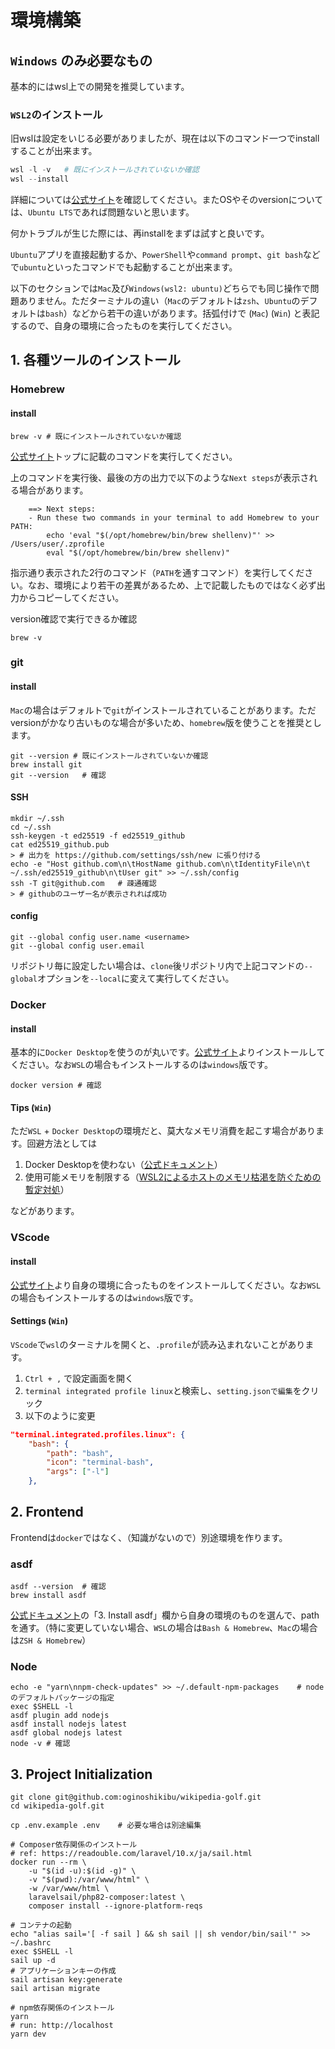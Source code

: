 # 環境構築

## `Windows` のみ必要なもの

基本的にはwsl上での開発を推奨しています。

### `WSL2`のインストール
旧wslは設定をいじる必要がありましたが、現在は以下のコマンド一つでinstallすることが出来ます。

```powershell
wsl -l -v   # 既にインストールされていないか確認
wsl --install
```

詳細については[公式サイト](https://learn.microsoft.com/ja-jp/windows/wsl/install)を確認してください。またOSやそのversionについては、`Ubuntu LTS`であれば問題ないと思います。

何かトラブルが生じた際には、再installをまずは試すと良いです。

`Ubuntu`アプリを直接起動するか、`PowerShell`や`command prompt`、`git bash`などで`ubuntu`といったコマンドでも起動することが出来ます。

以下のセクションでは`Mac`及び`Windows(wsl2: ubuntu)`どちらでも同じ操作で問題ありません。ただターミナルの違い（`Mac`のデフォルトは`zsh`、`Ubuntu`のデフォルトは`bash`）などから若干の違いがあります。括弧付けで (`Mac`)  (`Win`) と表記するので、自身の環境に合ったものを実行してください。

## 1. 各種ツールのインストール

### Homebrew

#### install

```shell
brew -v # 既にインストールされていないか確認
```

[公式サイト](https://brew.sh/)トップに記載のコマンドを実行してください。

上のコマンドを実行後、最後の方の出力で以下のような`Next steps`が表示される場合があります。

```shell
    ==> Next steps:
    - Run these two commands in your terminal to add Homebrew to your PATH:
        echo 'eval "$(/opt/homebrew/bin/brew shellenv)"' >> /Users/user/.zprofile
        eval "$(/opt/homebrew/bin/brew shellenv)"
```

指示通り表示された2行のコマンド（`PATH`を通すコマンド）を実行してください。なお、環境により若干の差異があるため、上で記載したものではなく必ず出力からコピーしてください。

version確認で実行できるか確認
```shell
brew -v
```

### git

#### install

`Mac`の場合はデフォルトで`git`がインストールされていることがあります。ただversionがかなり古いものな場合が多いため、`homebrew`版を使うことを推奨とします。

```shell
git --version # 既にインストールされていないか確認
brew install git
git --version   # 確認
```

#### SSH

```shell
mkdir ~/.ssh
cd ~/.ssh
ssh-keygen -t ed25519 -f ed25519_github
cat ed25519_github.pub
> # 出力を https://github.com/settings/ssh/new に張り付ける
echo -e "Host github.com\n\tHostName github.com\n\tIdentityFile\n\t ~/.ssh/ed25519_github\n\tUser git" >> ~/.ssh/config
ssh -T git@github.com   # 疎通確認
> # githubのユーザー名が表示されれば成功
```

#### config

```shell
git --global config user.name <username>
git --global config user.email
```

リポジトリ毎に設定したい場合は、`clone`後リポジトリ内で上記コマンドの`--global`オプションを`--local`に変えて実行してください。

### Docker

#### install

基本的に`Docker Desktop`を使うのが丸いです。[公式サイト](https://www.docker.com/products/docker-desktop/)よりインストールしてください。なお`WSL`の場合もインストールするのは`windows`版です。

```shell
docker version # 確認
```


#### Tips (`Win`)

ただ`WSL` + `Docker Desktop`の環境だと、莫大なメモリ消費を起こす場合があります。回避方法としては
1. Docker Desktopを使わない（[公式ドキュメント](https://docs.docker.com/engine/install/ubuntu/)）
2. 使用可能メモリを制限する（[WSL2によるホストのメモリ枯渇を防ぐための暫定対処](https://qiita.com/yoichiwo7/items/e3e13b6fe2f32c4c6120)）

などがあります。


### VScode

#### install

[公式サイト](https://code.visualstudio.com/download)より自身の環境に合ったものをインストールしてください。なお`WSL`の場合もインストールするのは`windows`版です。

#### Settings (`Win`)

`VScode`で`wsl`のターミナルを開くと、`.profile`が読み込まれないことがあります。

1. `Ctrl + ,` で設定画面を開く
2. `terminal integrated profile linux`と検索し、`setting.jsonで編集`をクリック
3. 以下のように変更
```settings.json
"terminal.integrated.profiles.linux": {
    "bash": {
        "path": "bash",
        "icon": "terminal-bash",
        "args": ["-l"]
    },
```


## 2. Frontend

Frontendは`docker`ではなく、（知識がないので）別途環境を作ります。

### asdf


```shell
asdf --version  # 確認
brew install asdf
```

[公式ドキュメント](https://asdf-vm.com/guide/getting-started.html#_3-install-asdf)の「3. Install asdf」欄から自身の環境のものを選んで、pathを通す。（特に変更していない場合、`WSL`の場合は`Bash & Homebrew`、`Mac`の場合は`ZSH & Homebrew`）


### Node

```shell
echo -e "yarn\nnpm-check-updates" >> ~/.default-npm-packages    # nodeのデフォルトパッケージの指定
exec $SHELL -l
asdf plugin add nodejs
asdf install nodejs latest
asdf global nodejs latest
node -v # 確認
```



## 3. Project Initialization


```shell
git clone git@github.com:oginoshikibu/wikipedia-golf.git
cd wikipedia-golf.git

cp .env.example .env    # 必要な場合は別途編集

# Composer依存関係のインストール
# ref: https://readouble.com/laravel/10.x/ja/sail.html
docker run --rm \
    -u "$(id -u):$(id -g)" \
    -v "$(pwd):/var/www/html" \
    -w /var/www/html \
    laravelsail/php82-composer:latest \
    composer install --ignore-platform-reqs

# コンテナの起動
echo "alias sail='[ -f sail ] && sh sail || sh vendor/bin/sail'" >> ~/.bashrc
exec $SHELL -l
sail up -d
# アプリケーションキーの作成
sail artisan key:generate
sail artisan migrate

# npm依存関係のインストール
yarn
# run: http://localhost
yarn dev

```
